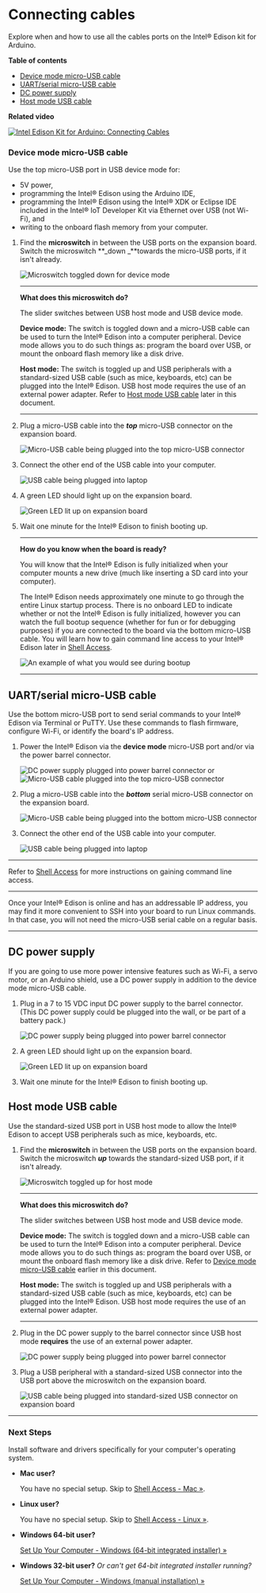 # Connecting cables

Explore when and how to use all the cables ports on the Intel® Edison kit for Arduino. 

**Table of contents**

* [Device mode micro-USB cable](#device-mode-micro-usb-cable)
* [UART/serial micro-USB cable](#uartserial-micro-usb-cable)
* [DC power supply](#dc-power-supply)
* [Host mode USB cable](#host-mode-usb-cable)

**Related video**

[![Intel Edison Kit for Arduino: Connecting Cables](images/video_screenshot-connecting_cables.png
)](https://software.intel.com/en-us/videos/intel-edison-kit-for-arduino)

### Device mode micro-USB cable

Use the top micro-USB port in USB device mode for:

* 5V power, 
* programming the Intel® Edison using the Arduino IDE, 
* programming the Intel® Edison using the Intel® XDK or Eclipse IDE included in the Intel® IoT Developer Kit via Ethernet over USB (not Wi-Fi), and
* writing to the onboard flash memory from your computer.

1. Find the **microswitch** in between the USB ports on the expansion board. Switch the microswitch **_down _**towards the micro-USB ports, if it isn't already.	![Microswitch toggled down for device mode](images/microswitch-device_mode-zoom_in.png)

	---

	**What does this microswitch do?**

	The slider switches between USB host mode and USB device mode. 

	**Device mode:** The switch is toggled down and a micro-USB cable can be used to turn the Intel® Edison into a computer peripheral. Device mode allows you to do such things as: program the board over USB, or mount the onboard flash memory like a disk drive. 

	**Host mode:** The switch is toggled up and USB peripherals with a standard-sized USB cable (such as mice, keyboards, etc) can be plugged into the Intel® Edison. USB host mode requires the use of an external power adapter. Refer to [Host mode USB cable](#host-mode-usb-cable) later in this document.

	---

2. Plug a micro-USB cable into the **_top_** micro-USB connector on the expansion board.	![Micro-USB cable being plugged into the top micro-USB connector](images/device_mode-usb_cable-before_after.png)

3. Connect the other end of the USB cable into your computer.	![USB cable being plugged into laptop](images/computer-usb_cable-before_after.png)

4. A green LED should light up on the expansion board. 	![Green LED lit up on expansion board](images/device_mode-led_on-zoom_in.png)

5. Wait one minute for the Intel® Edison to finish booting up.

	---

	**How do you know when the board is ready?**

	You will know that the Intel® Edison is fully initialized when your computer mounts a new drive (much like inserting a SD card into your computer).

	The Intel® Edison needs approximately one minute to go through the entire Linux startup process. There is no onboard LED to indicate whether or not the Intel® Edison is fully initialized, however you can watch the full bootup sequence (whether for fun or for debugging purposes) if you are connected to the board via the bottom micro-USB cable. You will learn how to gain command line access to your Intel® Edison later in [Shell Access](../README.md#3-shell-access).

	![An example of what you would see during bootup]()

	---


## UART/serial micro-USB cable

Use the bottom micro-USB port to send serial commands to your Intel® Edison via Terminal or PuTTY. Use these commands to flash firmware, configure Wi-Fi, or identify the board's IP address.

1. Power the Intel® Edison via the **device mode** micro-USB port and/or via the power barrel connector.	![DC power supply plugged into power barrel connector](images/ac_power_barrel.png) or ![Micro-USB cable plugged into the top micro-USB connector](images/device_mode-usb-cable.png)

2. Plug a micro-USB cable into the **_bottom_** serial micro-USB connector on the expansion board. 	![Micro-USB cable being plugged into the bottom micro-USB connector](images/uart_serial-usb_cable-before_after.png)

3. Connect the other end of the USB cable into your computer.	![USB cable being plugged into laptop](images/computer-usb_cable-before_after.png)

---

Refer to [Shell Access](../README.md#3-shell-access) for more instructions on gaining command line access.

---

Once your Intel® Edison is online and has an addressable IP address, you may find it more convenient to SSH into your board to run Linux commands. In that case, you will not need the micro-USB serial cable on a regular basis.

---


## DC power supply

If you are going to use more power intensive features such as Wi-Fi, a servo motor, or an Arduino shield, use a DC power supply in addition to the device mode micro-USB cable.

1. Plug in a 7 to 15 VDC input DC power supply to the barrel connector.(This DC power supply could be plugged into the wall, or be part of a battery pack.)	![DC power supply being plugged into power barrel connector](images/ac_power_barrel-before_after.png)

2. A green LED should light up on the expansion board.	![Green LED lit up on expansion board](images/ac_power_barrel-led_on-zoom_in.png)

3. Wait one minute for the Intel® Edison to finish booting up.


## Host mode USB cable

Use the standard-sized USB port in USB host mode to allow the Intel® Edison to accept USB peripherals such as mice, keyboards, etc.

1. Find the **microswitch** in between the USB ports on the expansion board. Switch the microswitch ***up*** towards the standard-sized USB port, if it isn't already.	![Microswitch toggled up for host mode](images/microswitch-host_mode-zoom_in.png)

	---

	**What does this microswitch do?**

	The slider switches between USB host mode and USB device mode. 

	**Device mode:** The switch is toggled down and a micro-USB cable can be used to turn the Intel® Edison into a computer peripheral. Device mode allows you to do such things as: program the board over USB, or mount the onboard flash memory like a disk drive. Refer to [Device mode micro-USB cable](#device-mode-micro-usb-cable) earlier in this document.

	**Host mode:** The switch is toggled up and USB peripherals with a standard-sized USB cable (such as mice, keyboards, etc) can be plugged into the Intel® Edison. USB host mode requires the use of an external power adapter.

	---

2. Plug in the DC power supply to the barrel connector since USB host mode **requires** the use of an external power adapter.	![DC power supply being plugged into power barrel connector](images/ac_power_barrel-before_after.png)

3. Plug a USB peripheral with a standard-sized USB connector into the USB port above the microswitch on the expansion board.	![USB cable being plugged into standard-sized USB connector on expansion board](images/host_mode-usb_cable-before_after.png)

---

### Next Steps

Install software and drivers specifically for your computer's operating system. 

* **Mac user?** 

  You have no special setup. Skip to [Shell Access - Mac »](../shell_access-mac-linux/serial_connection-mac.md).

* **Linux user?** 

  You have no special setup. Skip to [Shell Access - Linux »](../shell_access-mac-linux/serial_connection-linux.md).

* **Windows 64-bit user?** 

  [Set Up Your Computer - Windows (64-bit integrated installer) »](../set_up_your_computer-windows/64bit_integrated_installer.md)

* **Windows 32-bit user?** *Or can't get 64-bit integrated installer running?* 

  [Set Up Your Computer - Windows (manual installation) »](../set_up_your_computer-windows/manual_installation.md)
